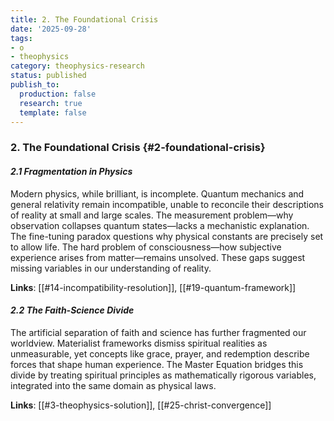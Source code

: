 ```yaml
---
title: 2. The Foundational Crisis
date: '2025-09-28'
tags:
- o
- theophysics
category: theophysics-research
status: published
publish_to:
  production: false
  research: true
  template: false
---
```


### **2. The Foundational Crisis** {#2-foundational-crisis}

#### _2.1 Fragmentation in Physics_

Modern physics, while brilliant, is incomplete. Quantum mechanics and general relativity remain incompatible, unable to reconcile their descriptions of reality at small and large scales. The measurement problem—why observation collapses quantum states—lacks a mechanistic explanation. The fine-tuning paradox questions why physical constants are precisely set to allow life. The hard problem of consciousness—how subjective experience arises from matter—remains unsolved. These gaps suggest missing variables in our understanding of reality.

**Links**: [[#14-incompatibility-resolution]], [[#19-quantum-framework]]

#### _2.2 The Faith-Science Divide_

The artificial separation of faith and science has further fragmented our worldview. Materialist frameworks dismiss spiritual realities as unmeasurable, yet concepts like grace, prayer, and redemption describe forces that shape human experience. The Master Equation bridges this divide by treating spiritual principles as mathematically rigorous variables, integrated into the same domain as physical laws.

**Links**: [[#3-theophysics-solution]], [[#25-christ-convergence]]